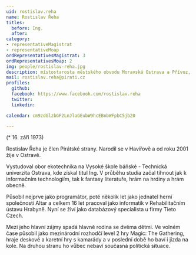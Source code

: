 ```yaml
---
uid: rostislav.reha	
name: Rostislav Řeha
titles:
  before: Ing. 
  after: 
category:
- representativeMagistrat
- representativeMoap
ordRepresentativesMagistrat: 3
ordRepresentativesMoap: 2
img: people/rostislav-reha.jpg
description: místostarosta městského obvodu Moravská Ostrava a Přívoz, zastupitel města Ostravy
mail: rostislav.reha@pirati.cz
profiles:
  github:
  facebook:	https://www.facebook.com/rostislav.reha	
  twitter:
  linkedin:

calendar: cm9zdGlzbGF2LnJlaGEubW9hcEBnbWFpbC5jb20

---
```


(* 16. záři 1973)

Rostislav Řeha je člen Pirátské strany. Narodil se v Havířově a od roku 2001 žije v Ostravě.

Vystudoval obor ekotechnika na Vysoké škole báňské - Technická univerzita Ostrava, kde získal titul Ing. V průběhu studia začal tíhnout jak k informačním technologiím, tak k fantasy literatuře, hrám na hrdiny a hrám obecně.

Působil nejprve jako programátor, poté několik let jako jednatel herní společnosti Altar a celkem 16 let pracoval jako informatik v Rehabilitačním ústavu Hrabyně. Nyní se živí jako databázový specialista u firmy Tieto Czech.

Mezi jeho hlavní zájmy spadá hlavně rodina se dvěma dětmi. Ve volném čase působil jako mezinárodní rozhodčí level 2 hry Magic: The Gathering, hraje deskové a karetní hry s kamarády a v poslední době ho baví i jízda na kole. Na druhou stranu ho vůbec nebaví současná politická situace.
